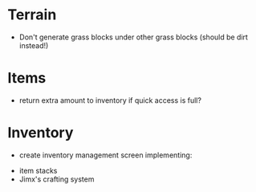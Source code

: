 # Terrain

* Don't generate grass blocks under other grass blocks (should be dirt instead!)

# Items

* return extra amount to inventory if quick access is full?

# Inventory

* create inventory management screen implementing:
- item stacks
- Jimx's crafting system
